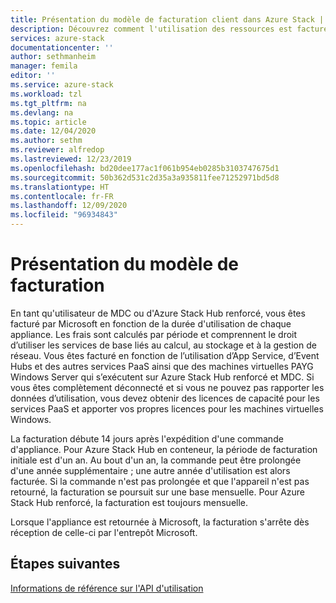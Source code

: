 ```yaml
---
title: Présentation du modèle de facturation client dans Azure Stack | Microsoft Docs
description: Découvrez comment l'utilisation des ressources est facturée aux utilisateurs d'Azure Stack.
services: azure-stack
documentationcenter: ''
author: sethmanheim
manager: femila
editor: ''
ms.service: azure-stack
ms.workload: tzl
ms.tgt_pltfrm: na
ms.devlang: na
ms.topic: article
ms.date: 12/04/2020
ms.author: sethm
ms.reviewer: alfredop
ms.lastreviewed: 12/23/2019
ms.openlocfilehash: bd20dee177ac1f061b954eb0285b3103747675d1
ms.sourcegitcommit: 50b362d531c2d35a3a935811fee71252971bd5d8
ms.translationtype: HT
ms.contentlocale: fr-FR
ms.lasthandoff: 12/09/2020
ms.locfileid: "96934843"
---
```

# <a name="billing-model-overview"></a>Présentation du modèle de facturation

En tant qu'utilisateur de MDC ou d'Azure Stack Hub renforcé, vous êtes facturé par Microsoft en fonction de la durée d'utilisation de chaque appliance. Les frais sont calculés par période et comprennent le droit d’utiliser les services de base liés au calcul, au stockage et à la gestion de réseau. Vous êtes facturé en fonction de l’utilisation d’App Service, d’Event Hubs et des autres services PaaS ainsi que des machines virtuelles PAYG Windows Server qui s’exécutent sur Azure Stack Hub renforcé et MDC. Si vous êtes complètement déconnecté et si vous ne pouvez pas rapporter les données d’utilisation, vous devez obtenir des licences de capacité pour les services PaaS et apporter vos propres licences pour les machines virtuelles Windows.

La facturation débute 14 jours après l'expédition d'une commande d'appliance. Pour Azure Stack Hub en conteneur, la période de facturation initiale est d'un an. Au bout d'un an, la commande peut être prolongée d'une année supplémentaire ; une autre année d'utilisation est alors facturée. Si la commande n'est pas prolongée et que l'appareil n'est pas retourné, la facturation se poursuit sur une base mensuelle. Pour Azure Stack Hub renforcé, la facturation est toujours mensuelle.

Lorsque l'appliance est retournée à Microsoft, la facturation s'arrête dès réception de celle-ci par l'entrepôt Microsoft.

## <a name="next-steps"></a>Étapes suivantes

[Informations de référence sur l'API d'utilisation](analyze-usage-tzl.md)
